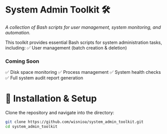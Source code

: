 # System Admin Toolkit 🛠️

*A collection of Bash scripts for user management, system monitoring, and automation.*

This toolkit provides essential Bash scripts for system administration tasks, including:
✅ User management (batch creation & deletion)

### Coming Soon
✅ Disk space monitoring
✅ Process management
✅ System health checks
✅ Full system audit report generation


# 🔧 Installation & Setup

Clone the repository and navigate into the directory:

```bash
git clone https://github.com/wisnioa/system_admin_toolkit.git
cd system_admin_toolkit
```